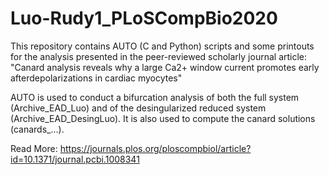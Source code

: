 # Luo-Rudy1_PLoSCompBio2020

This repository contains AUTO (C and Python) scripts and some printouts for the analysis presented in the peer-reviewed scholarly journal article: "Canard analysis reveals why a large Ca2+ window current promotes early afterdepolarizations in cardiac myocytes"

AUTO is used to conduct a bifurcation analysis of both the full system (Archive_EAD_Luo) and of the desingularized reduced system (Archive_EAD_DesingLuo). It is also used to compute the canard solutions (canards_...).

Read More: https://journals.plos.org/ploscompbiol/article?id=10.1371/journal.pcbi.1008341
